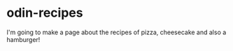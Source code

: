 # odin-recipes

I'm going to make a page about the recipes of pizza, cheesecake and also a hamburger!